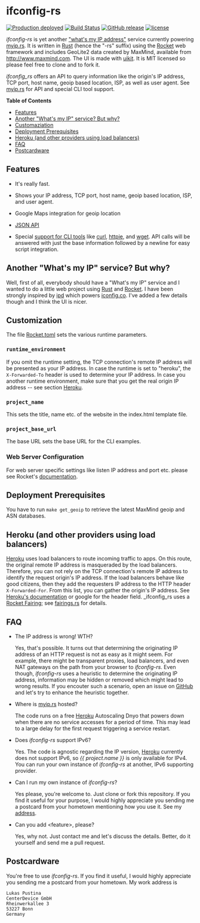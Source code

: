 # ifconfig-rs

[![Production deployed](https://img.shields.io/badge/myip.rs-prod-brightgreen.svg)](http://myip.rs) [![Build Status](https://circleci.com/gh/lukaspustina/netatmo-rs.svg?style=shield)](https://circleci.com/gh/lukaspustina/netatmo-rs) [![GitHub release](https://img.shields.io/github/release/lukaspustina/ifconfig-rs.svg)](https://github.com/lukaspustina/ifconfig-rs/releases) [![license](https://img.shields.io/github/license/lukaspustina/ifconfig-rs.svg)](https://github.com/lukaspustina/ifconfig-rs/blob/master/LICENSE)

_ifconfig-rs_ is yet another <a href="https://www.google.com/search?q=what's+my+ip+address">"what's my IP address"</a> service currently powering [myip.rs](http://myip.rs). It is written in <a href="https://www.rust-lang.org/"> Rust</a> (hence the "-rs" suffix) using the <a href="https://rocket.rs">Rocket</a> web framework and includes GeoLite2 data created by MaxMind, available from <a href="http://www.maxmind.com">http://www.maxmind.com</a>. The UI is made with <a href="https://getuikit.com">uikit</a>. It is MIT licensed so please feel free to clone and to fork it.

_ifconfig_rs_ offers an API to query information like the origin's IP address, TCP port, host name, geoip based location, ISP, as well as user agent. See [myip.rs](http://myip.rs) for API and special CLI tool support.

<!-- START doctoc generated TOC please keep comment here to allow auto update -->
<!-- DON'T EDIT THIS SECTION, INSTEAD RE-RUN doctoc TO UPDATE -->
**Table of Contents**

- [Features](#features)
- [Another "What's my IP" service? But why?](#another-whats-my-ip-service-but-why)
- [Customaziation](#customaziation)
- [Deployment Prerequisites](#deployment-prerequisites)
- [Heroku (and other providers using load balancers)](#heroku-and-other-providers-using-load-balancers)
- [FAQ](#faq)
- [Postcardware](#postcardware)

<!-- END doctoc generated TOC please keep comment here to allow auto update -->

## Features

  * It's really fast.

  * Shows your IP address, TCP port, host name, geoip based location, ISP, and user agent.

  * Google Maps integration for geoip location

  * [JSON API](http://myip.rs)

  * Special [support for CLI tools](http://myip.rs) like [curl](https://curl.haxx.se), [httpie](https://github.com/jakubroztocil/httpie), and [wget](https://www.gnu.org/software/wget/). API calls will be answered with just the base information followed by a newline for easy script integration.


## Another "What's my IP" service? But why?

Well, first of all, everybody should have a "What's my IP" service and I wanted to do a little web project using [Rust](https://www.rust-lang.org) and [Rocket](https://rocket.rs). I have been strongly inspired by [ipd](https://github.com/mpolden/ipd) which powers [iconfig.co](http://ifconfig.co). I've added a few details though and I think the UI is nicer.


## Customization

The file [Rocket.toml](Rocket.toml) sets the various runtime parameters.

### `runtime_environment`
 If you omit the runtime setting, the TCP connection's remote IP address will be presented as your IP address. In case the runtime is set to "heroku", the `X-Forwarded-To` header is used to determine your IP address. In case you another runtime environment, make sure that you get the real origin IP address -- see section [Heroku](#heroku-and-other-providers-using-load-balancers).

### `project_name`
This sets the title, name etc. of the website in the index.html template file.

### `project_base_url`
The base URL sets the base URL for the CLI examples.

### Web Server Configuration
For web server specific settings like listen IP address and port etc. please see Rocket's [documentation](https://rocket.rs/guide/configuration/#rockettoml).


## Deployment Prerequisites

You have to run `make get_geoip` to retrieve the latest MaxMind geoip and ASN databases.


## Heroku (and other providers using load balancers)

[Heroku](https://heroku.com) uses load balancers to route incoming traffic to apps. On this route, the original remote IP address is masqueraded by the load balancers. Therefore, you can not rely on the TCP connection's remote IP address to identify the request origin's IP address. If the load balancers behave like good citizens, then they add the requesters IP address to the HTTP header `X-Forwarded-For`. From this list, you can gather the origin's IP address. See [Heroku's documentation](https://devcenter.heroku.com/articles/http-routing#heroku-headers) or google for the header field. _ifconfig_rs uses a [Rocket Fairing](https://rocket.rs/guide/fairings/); see [fairings.rs](src/fairings.rs) for details.


## FAQ

  * The IP address is wrong! WTH?

    Yes, that's possible. It turns out that determining the originating IP address of an HTTP request is not as easy as it might seem. For example, there might be transparent proxies, load balancers, and even NAT gateways on the path from your browser to _ifconfig-rs_. Even though, _ifconfig-rs_ uses a heuristic to determine the originating IP address, information may be hidden or removed which might lead to wrong results. If you encouter such a scenario, open an issue on [GitHub](https://github.com/lukaspustina/ifconfig-rs/issues) and let's try to enhance the heuristic together.

  * Where is [myip.rs](http://myip.rs) hosted?

    The code runs on a free <a href="https://heroku.com">Heroku</a> Autoscaling Dnyo that powers down when there are no service accesses for a period of time. This may lead to a large delay for the first request triggering a service restart.

  * Does _ifconfig-rs_ support IPv6?

    Yes. The code is agnostic regarding the IP version, <a href="https://heroku.com">Heroku</a> currently does not support IPv6, so <em>{{ project.name }}</em> is only available for IPv4. You can run your own instance of _ifconfig-rs_ at another, IPv6 supporting provider.

  * Can I run my own instance of _ifconfig-rs_?

    Yes please, you're welcome to. Just clone or fork this repository.  If you find it useful for your purpose, I would highly appreciate you sending me a postcard from your hometown mentioning how you use it. See my [address](#postcardware).

  * Can you add &lt;feature&gt;, please?

    Yes, why not. Just contact me and let's discuss the details. Better, do it yourself and send me a pull request.

## Postcardware

You're free to use _ifconfig-rs_. If you find it useful, I would highly appreciate you sending me a postcard from your hometown. My work address is

```
Lukas Pustina
CenterDevice GmbH
Rheinwerkallee 3
53227 Bonn
Germany
```

